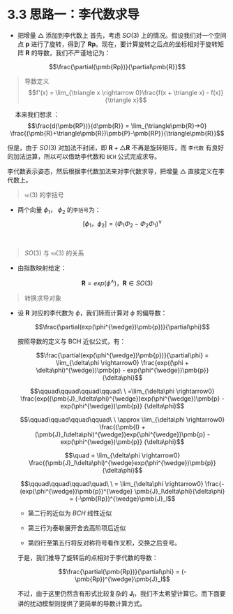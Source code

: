 &emsp;
# 3.3 思路一：李代数求导
- 把增量 $\triangle$ 添加到李代数上
首先，考虑 $SO(3)$ 上的情况。假设我们对一个空间点 $\pmb{p}$ 进行了旋转，得到了 $\pmb{Rp}$。现在，要计算旋转之后点的坐标相对于旋转矩阵 $\pmb{R}$ 的导数，我们不严谨地记为：

$$\frac{\partial(\pmb{Rp})}{\partial\pmb{R}}$$


>导数定义
$$f'(x) = \lim_{\triangle x \rightarrow 0}\frac{f(x + \triangle x) - f(x)}{\triangle x}$$

&emsp;
本来我们想求 ：
$$\frac{d(\pmb{RP})}{d\pmb{R}} = \lim_{\triangle\pmb{R}→0}
\frac{(\pmb{R}+\triangle\pmb{R})\pmb{P}-\pmb{RP}}{\triangle\pmb{R}}$$

但是，由于 $SO(3)$ 对加法不封闭，即 $\pmb{R}+\triangle\pmb{R}$ 不再是旋转矩阵，而 `李代数` 有良好的加法运算，所以可以借助李代数和 `BCH` 公式完成求导。



李代数表示姿态，然后根据李代数加法来对李代数求导，把增量 $\triangle$ 直接定义在李代数上。


>$\mathfrak{so}(3)$ 的李括号
- 两个向量 $ϕ_1$， $ϕ_2$ 的`李括号`为：
    $$[\phi_1，\phi_2] = (\Phi_1\Phi_2 - \Phi_2\Phi_1)^{\vee}$$

&emsp;
>$SO(3)$ 与 $\mathfrak{so}(3)$ 的关系
- 由指数映射给定：

$$\pmb{R} = exp(\phi^{\wedge})，\pmb{R} \in SO(3) $$


>转换求导对象
- 设 $\pmb{R}$ 对应的李代数为 $ϕ$，我们转而计算对 $ϕ$ 的偏导数：

     $$\frac{\partial(exp(\phi^{\wedge})\pmb{p})}{\partial\phi}$$


     按照导数的定义与 BCH 近似公式，有：

     $$\frac{\partial(exp(\phi^{\wedge})\pmb{p})}{\partial\phi} =
     \lim_{\delta\phi \rightarrow0} 
     \frac{exp((\phi + \delta\phi)^{\wedge})\pmb{p} - exp(\phi^{\wedge})\pmb{p}}
          {\delta\phi}$$

     $$\qquad\qquad\qquad\qquad\ \  =\lim_{\delta\phi \rightarrow0} 
     \frac{exp((\pmb{J}_l\delta\phi)^{\wedge})exp(\phi^{\wedge})\pmb{p} - exp(\phi^{\wedge})\pmb{p}}
          {\delta\phi}$$

     $$\qquad\qquad\qquad\qquad\ \  \approx \lim_{\delta\phi \rightarrow0} 
     \frac{(\pmb{I} + (\pmb{J}_l\delta\phi)^{\wedge})exp(\phi^{\wedge})\pmb{p} - exp(\phi^{\wedge})\pmb{p}}
          {\delta\phi}$$

     $$\quad  = \lim_{\delta\phi \rightarrow0} 
     \frac{(\pmb{J}_l\delta\phi)^{\wedge}exp(\phi^{\wedge})\pmb{p}}{\delta\phi}$$

     $$\qquad\qquad\qquad\quad\ \ = \lim_{\delta\phi \rightarrow0} 
     \frac{-(exp(\phi^{\wedge})\pmb{p})^{\wedge} \pmb{J}_l\delta\phi}{\delta\phi}
     = (-\pmb{Rp})^{\wedge}\pmb{J}_l$$

     - 第二行的近似为 $BCH$ 线性近似
     
     - 第三行为泰勒展开舍去高阶项后近似
     - 第四行至第五行将反对称符号看作叉积，交换之后变号。
     
     于是，我们推导了旋转后的点相对于李代数的导数：

     $$\frac{\partial(\pmb{Rp})}{\partial\phi} = (-\pmb{Rp})^{\wedge}\pmb{J}_l$$

     不过，由于这里仍然含有形式比较复杂的 $\pmb{J}_l$，我们不太希望计算它。而下面要讲的扰动模型则提供了更简单的导数计算方式。